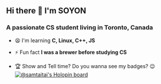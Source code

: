 ## Hi there 👋 I'm SOYON
### A passionate CS student living in Toronto, Canada

- 😫 I'm learning **C, Linux, C++, JS**

- ⚡ Fun fact **I was a brewer before studying CS**

- 🏆 Show and Tell time? Do you wanna see my badges? 😉
[![@samtaitai's Holopin board](https://holopin.me/samtaitai)](https://holopin.io/@samtaitai)
